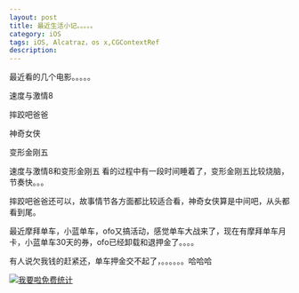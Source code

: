 ```yaml
---
layout: post
title: 最近生活小记。。。。。
category: iOS
tags: iOS, Alcatraz，os x,CGContextRef
description:
---
```


最近看的几个电影。。。。。

速度与激情8

摔跤吧爸爸

神奇女侠

变形金刚五

速度与激情8和变形金刚五 看的过程中有一段时间睡着了，变形金刚五比较烧脑，节奏快。。。

摔跤吧爸爸还可以，故事情节各方面都比较适合看，神奇女侠算是中间吧，从头都看到尾。


最近摩拜单车，小蓝单车，ofo又搞活动，感觉单车大战来了，现在有摩拜单车月卡，小蓝单车30天的券，ofo已经卸载和退押金了。。。。

有人说欠我钱的赶紧还，单车押金交不起了，。。。。。。哈哈哈






<script language="javascript" type="text/javascript" src="//js.users.51.la/19176892.js"></script>
<noscript><a href="//www.51.la/?19176892" target="_blank"><img alt="&#x6211;&#x8981;&#x5566;&#x514D;&#x8D39;&#x7EDF;&#x8BA1;" src="//img.users.51.la/19176892.asp" style="border:none" /></a></noscript>


